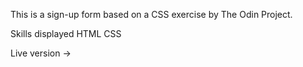 This is a sign-up form based on a CSS exercise by The Odin Project.

Skills displayed
HTML
CSS

Live version ->
